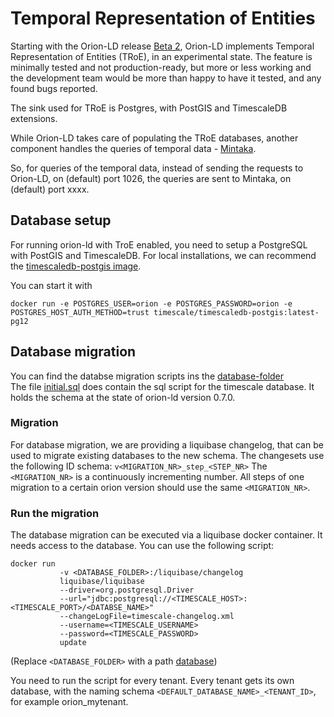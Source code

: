 # Temporal Representation of Entities
Starting with the Orion-LD release [Beta 2](https://github.com/FIWARE/context.Orion-LD/releases/), Orion-LD implements Temporal Representation of Entities (TRoE), in an experimental state.
The feature is minimally tested and not production-ready, but more or less working and the development team would be more than happy to have it tested, and any found bugs reported.

The sink used for TRoE is Postgres, with PostGIS and TimescaleDB extensions.

While Orion-LD takes care of populating the TRoE databases, another component handles the queries of temporal data - [Mintaka](https://github.com/FIWARE/Mintaka).

So, for queries of the temporal data, instead of sending the requests to Orion-LD, on (default) port 1026, the queries are sent to Mintaka, on (default) port xxxx.

## Database setup

For running orion-ld with TroE enabled, you need to setup a PostgreSQL with PostGIS and TimescaleDB. For local installations, we can recommend the 
[timescaledb-postgis image](https://hub.docker.com/layers/timescale/timescaledb-postgis/latest-pg12/images/sha256-40be823de6035faa44d3e811f04f3f064868ee779ebb49b287e1c809ec786994?context=explore).

You can start it with 
```
docker run -e POSTGRES_USER=orion -e POSTGRES_PASSWORD=orion -e POSTGRES_HOST_AUTH_METHOD=trust timescale/timescaledb-postgis:latest-pg12
```

## Database migration

You can find the databse migration scripts ins the [database-folder](../../database)   
The file [initial.sql](../../database/sql/initial.sql) does contain the sql script for the timescale database. It holds the schema at the state of orion-ld version 0.7.0.

### Migration

For database migration, we are providing a liquibase changelog, that can be used to migrate existing databases to the new schema. The 
changesets use the following ID schema: ```v<MIGRATION_NR>_step_<STEP_NR>```
The ```<MIGRATION_NR>``` is a continuously incrementing number. All steps of one migration to a certain orion version should use the same  ```<MIGRATION_NR>```.

### Run the migration

The database migration can be executed via a liquibase docker container. It needs access to the database. You can use the following script:

```
docker run 
           -v <DATABASE_FOLDER>:/liquibase/changelog
           liquibase/liquibase 
           --driver=org.postgresql.Driver 
           --url="jdbc:postgresql://<TIMESCALE_HOST>:<TIMESCALE_PORT>/<DATABSE_NAME>"
           --changeLogFile=timescale-changelog.xml 
           --username=<TIMESCALE_USERNAME>
           --password=<TIMESCALE_PASSWORD>
           update
```
(Replace ```<DATABASE_FOLDER>``` with a path [database](../../database))

You need to run the script for every tenant. Every tenant gets its own database, with the naming schema 
```<DEFAULT_DATABASE_NAME>_<TENANT_ID>```, for example orion_mytenant. 